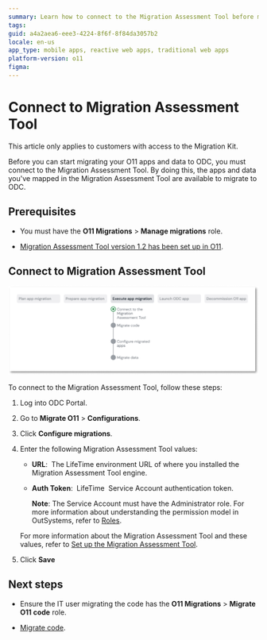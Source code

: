 ```yaml
---
summary: Learn how to connect to the Migration Assessment Tool before migrating yourr O11 apps and data to ODC
tags: 
guid: a4a2aea6-eee3-4224-8f6f-8f84da3057b2
locale: en-us
app_type: mobile apps, reactive web apps, traditional web apps
platform-version: o11
figma: 
---
```


# Connect to Migration Assessment Tool

<div class="info" markdown="1">

This article only applies to customers with access to the Migration Kit.

</div>

Before you can start migrating your O11 apps and data to ODC, you must connect to the Migration Assessment Tool. By doing this, the apps and data you've mapped in the Migration Assessment Tool are available to migrate to ODC.

## Prerequisites

* You must have the **O11 Migrations** > **Manage migrations** role.

* [Migration Assessment Tool version 1.2 has been set up in O11](../setup-assessement-tool.md).

## Connect to Migration Assessment Tool

![Diagram showing the current connect to migration assessment tool step in the migration process](images/execute-connect-to-tool-diag.png "Connect to Migration Assessment Tool")

To connect to the Migration Assessment Tool, follow these steps:

1. Log into ODC Portal.

1. Go to **Migrate O11** > **Configurations**.

1. Click **Configure migrations**.

1. Enter the following Migration Assessment Tool values:

    * **URL**:  The LifeTime environment URL of where you installed the Migration Assessment Tool engine.

    * **Auth Token**:  LifeTime  Service Account authentication token.

      **Note**: The Service Account must have the Administrator role. For more information about understanding the permission model in OutSystems, refer to [Roles](../../manage-platform-app-lifecycle/manage-it-teams/about-permission-levels.md#roles).

    For more information about the Migration Assessment Tool and these values, refer to [Set up the Migration Assessment Tool](../setup-assessement-tool.md).

1. Click **Save**

## Next steps

* Ensure the IT user migrating the code has the **O11 Migrations** > **Migrate O11 code** role.

* [Migrate code](execute-how-to-migrate-code.md).
